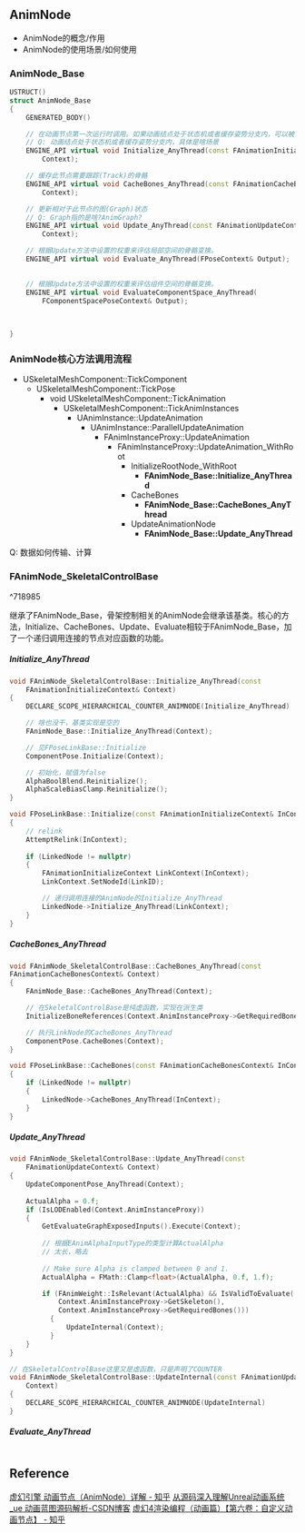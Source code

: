 
## AnimNode
* AnimNode的概念/作用
* AnimNode的使用场景/如何使用
### AnimNode_Base

```C++
USTRUCT()
struct AnimNode_Base
{
	GENERATED_BODY()

	// 在动画节点第一次运行时调用。如果动画结点处于状态机或者缓存姿势分支内，可以被多次调用
	// Q: 动画结点处于状态机或者缓存姿势分支内，具体是啥场景
	ENGINE_API virtual void Initialize_AnyThread(const FAnimationInitializeContext&
		Context);

	// 缓存此节点需要跟踪(Track)的骨骼
	ENGINE_API virtual void CacheBones_AnyThread(const FAnimationCacheBonesContext&
		Context);

	// 更新相对于此节点的图(Graph)状态
	// Q: Graph指的是啥?AnimGraph?
	ENGINE_API virtual void Update_AnyThread(const FAnimationUpdateContext& 
		Context);

	// 根据Update方法中设置的权重来评估局部空间的骨骼变换。
	ENGINE_API virtual void Evaluate_AnyThread(FPoseContext& Output);

	
	// 根据Update方法中设置的权重来评估组件空间的骨骼变换。
	ENGINE_API virtual void EvaluateComponentSpace_AnyThread(
		FComponentSpacePoseContext& Output);

	
	
}
```


### AnimNode核心方法调用流程

* USkeletalMeshComponent::TickComponent
	* USkeletalMeshComponent::TickPose
		* void USkeletalMeshComponent::TickAnimation
			* USkeletalMeshComponent::TickAnimInstances
				* UAnimInstance::UpdateAnimation
					* UAnimInstance::ParallelUpdateAnimation
						* FAnimInstanceProxy::UpdateAnimation
							* FAnimInstanceProxy::UpdateAnimation_WithRoot
								* InitializeRootNode_WithRoot
									* **FAnimNode_Base::Initialize_AnyThread**
								* CacheBones
									* **FAnimNode_Base::CacheBones_AnyThread**
								* UpdateAnimationNode
									* **FAnimNode_Base::Update_AnyThread**

Q: 数据如何传输、计算

### FAnimNode_SkeletalControlBase

^718985

继承了FAnimNode_Base，骨架控制相关的AnimNode会继承该基类。核心的方法，Initialize、CacheBones、Update、Evaluate相较于FAnimNode_Base，加了一个递归调用连接的节点对应函数的功能。
##### Initialize_AnyThread
```c++
void FAnimNode_SkeletalControlBase::Initialize_AnyThread(const
	FAnimationInitializeContext& Context)  
{  
	DECLARE_SCOPE_HIERARCHICAL_COUNTER_ANIMNODE(Initialize_AnyThread) 

	// 啥也没干，基类实现是空的
	FAnimNode_Base::Initialize_AnyThread(Context);  

	// 见FPoseLinkBase::Initialize
	ComponentPose.Initialize(Context);  

	// 初始化，赋值为false
	AlphaBoolBlend.Reinitialize();  
	AlphaScaleBiasClamp.Reinitialize();  
}

void FPoseLinkBase::Initialize(const FAnimationInitializeContext& InContext)  
{  
	// relink
	AttemptRelink(InContext);
	
	if (LinkedNode != nullptr)  
	{      
		FAnimationInitializeContext LinkContext(InContext);  
		LinkContext.SetNodeId(LinkID);  

		// 递归调用连接的AnimNode的Initialize_AnyThread
		LinkedNode->Initialize_AnyThread(LinkContext);  
	}
}
```

##### CacheBones_AnyThread
```c++
void FAnimNode_SkeletalControlBase::CacheBones_AnyThread(const
FAnimationCacheBonesContext& Context)  
{  
	FAnimNode_Base::CacheBones_AnyThread(Context);

	// 在SkeletalControlBase是纯虚函数，实现在派生类
	InitializeBoneReferences(Context.AnimInstanceProxy->GetRequiredBones());

	// 执行LinkNode的CacheBones_AnyThread
	ComponentPose.CacheBones(Context);  
}

void FPoseLinkBase::CacheBones(const FAnimationCacheBonesContext& InContext) 
{  
	if (LinkedNode != nullptr)  
	{      
		LinkedNode->CacheBones_AnyThread(InContext);  
	}
}

```

##### Update_AnyThread
```c++
void FAnimNode_SkeletalControlBase::Update_AnyThread(const
	FAnimationUpdateContext& Context)  
{  
	UpdateComponentPose_AnyThread(Context);  
	
	ActualAlpha = 0.f;  
	if (IsLODEnabled(Context.AnimInstanceProxy))  
	{      
		GetEvaluateGraphExposedInputs().Execute(Context);  
	
		// 根据EAnimAlphaInputType的类型计算ActualAlpha
		// 太长，略去
	
		// Make sure Alpha is clamped between 0 and 1.  
		ActualAlpha = FMath::Clamp<float>(ActualAlpha, 0.f, 1.f);  

		if (FAnimWeight::IsRelevant(ActualAlpha) && IsValidToEvaluate(
			Context.AnimInstanceProxy->GetSkeleton(), 
			Context.AnimInstanceProxy->GetRequiredBones()))  
		  {         
			  UpdateInternal(Context);  
		  }   
	}  
}

// 在SkeletalControlBase这里又是虚函数，只是声明了COUNTER
void FAnimNode_SkeletalControlBase::UpdateInternal(const FAnimationUpdateContext&
	Context)  
{  
	DECLARE_SCOPE_HIERARCHICAL_COUNTER_ANIMNODE(UpdateInternal)  
}
```

##### Evaluate_AnyThread
```c++
```
## Reference
[虚幻引擎 动画节点（AnimNode）详解 - 知乎](https://zhuanlan.zhihu.com/p/611398524)
[从源码深入理解Unreal动画系统_ue 动画蓝图源码解析-CSDN博客](https://blog.csdn.net/hacning/article/details/134463920)
[虚幻4渲染编程（动画篇）【第六卷：自定义动画节点】 - 知乎](https://zhuanlan.zhihu.com/p/52266316)
